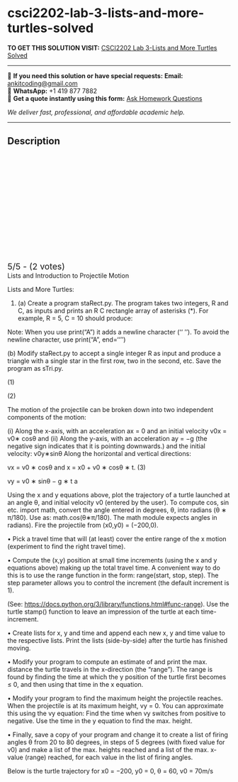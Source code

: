 # csci2202-lab-3-lists-and-more-turtles-solved
**TO GET THIS SOLUTION VISIT:** [CSCI2202 Lab 3-Lists and More Turtles Solved](https://www.ankitcodinghub.com/product/csci2202-21-solved/)


---

📩 **If you need this solution or have special requests:** **Email:** ankitcoding@gmail.com  
📱 **WhatsApp:** +1 419 877 7882  
📄 **Get a quote instantly using this form:** [Ask Homework Questions](https://www.ankitcodinghub.com/services/ask-homework-questions/)

*We deliver fast, professional, and affordable academic help.*

---

<h2>Description</h2>



<div class="kk-star-ratings kksr-auto kksr-align-center kksr-valign-top" data-payload="{&quot;align&quot;:&quot;center&quot;,&quot;id&quot;:&quot;116957&quot;,&quot;slug&quot;:&quot;default&quot;,&quot;valign&quot;:&quot;top&quot;,&quot;ignore&quot;:&quot;&quot;,&quot;reference&quot;:&quot;auto&quot;,&quot;class&quot;:&quot;&quot;,&quot;count&quot;:&quot;2&quot;,&quot;legendonly&quot;:&quot;&quot;,&quot;readonly&quot;:&quot;&quot;,&quot;score&quot;:&quot;5&quot;,&quot;starsonly&quot;:&quot;&quot;,&quot;best&quot;:&quot;5&quot;,&quot;gap&quot;:&quot;4&quot;,&quot;greet&quot;:&quot;Rate this product&quot;,&quot;legend&quot;:&quot;5\/5 - (2 votes)&quot;,&quot;size&quot;:&quot;24&quot;,&quot;title&quot;:&quot;CSCI2202 Lab 3-Lists and More Turtles Solved&quot;,&quot;width&quot;:&quot;138&quot;,&quot;_legend&quot;:&quot;{score}\/{best} - ({count} {votes})&quot;,&quot;font_factor&quot;:&quot;1.25&quot;}">

<div class="kksr-stars">

<div class="kksr-stars-inactive">
            <div class="kksr-star" data-star="1" style="padding-right: 4px">


<div class="kksr-icon" style="width: 24px; height: 24px;"></div>
        </div>
            <div class="kksr-star" data-star="2" style="padding-right: 4px">


<div class="kksr-icon" style="width: 24px; height: 24px;"></div>
        </div>
            <div class="kksr-star" data-star="3" style="padding-right: 4px">


<div class="kksr-icon" style="width: 24px; height: 24px;"></div>
        </div>
            <div class="kksr-star" data-star="4" style="padding-right: 4px">


<div class="kksr-icon" style="width: 24px; height: 24px;"></div>
        </div>
            <div class="kksr-star" data-star="5" style="padding-right: 4px">


<div class="kksr-icon" style="width: 24px; height: 24px;"></div>
        </div>
    </div>

<div class="kksr-stars-active" style="width: 138px;">
            <div class="kksr-star" style="padding-right: 4px">


<div class="kksr-icon" style="width: 24px; height: 24px;"></div>
        </div>
            <div class="kksr-star" style="padding-right: 4px">


<div class="kksr-icon" style="width: 24px; height: 24px;"></div>
        </div>
            <div class="kksr-star" style="padding-right: 4px">


<div class="kksr-icon" style="width: 24px; height: 24px;"></div>
        </div>
            <div class="kksr-star" style="padding-right: 4px">


<div class="kksr-icon" style="width: 24px; height: 24px;"></div>
        </div>
            <div class="kksr-star" style="padding-right: 4px">


<div class="kksr-icon" style="width: 24px; height: 24px;"></div>
        </div>
    </div>
</div>


<div class="kksr-legend" style="font-size: 19.2px;">
            5/5 - (2 votes)    </div>
    </div>
Lists and Introduction to Projectile Motion

Lists and More Turtles:

1. (a) Create a program staRect.py. The program takes two integers, R and C, as inputs and prints an R C rectangle array of asterisks (*). For example, R = 5, C = 10 should produce:

Note: When you use print(“A”) it adds a newline character (‘‘ ’’). To avoid the newline character, use print(“A”, end=‘‘’’)

(b) Modify staRect.py to accept a single integer R as input and produce a triangle with a single star in the first row, two in the second, etc. Save the program as sTri.py.

(1)

(2)

The motion of the projectile can be broken down into two independent components of the motion:

(i) Along the x-axis, with an acceleration ax = 0 and an initial velocity v0x = v0∗ cosθ and (ii) Along the y-axis, with an acceleration ay = −g (the negative sign indicates that it is pointing downwards.) and the initial velocity: v0y∗sinθ Along the horizontal and vertical directions:

vx = v0 ∗ cosθ and x = x0 + v0 ∗ cosθ ∗ t. (3)

vy = v0 ∗ sinθ − g ∗ t a

Using the x and y equations above, plot the trajectory of a turtle launched at an angle θ, and initial velocity v0 (entered by the user). To compute cos, sin etc. import math, convert the angle entered in degrees, θ, into radians (θ ∗ π/180). Use as: math.cos(θ∗π/180). The math module expects angles in radians). Fire the projectile from (x0,y0) = (−200,0).

• Pick a travel time that will (at least) cover the entire range of the x motion (experiment to find the right travel time).

• Compute the (x,y) position at small time increments (using the x and y equations above) making up the total travel time. A convenient way to do this is to use the range function in the form: range(start, stop, step). The step parameter allows you to control the increment (the default increment is 1).

(See: https://docs.python.org/3/library/functions.html#func-range). Use the turtle stamp() function to leave an impression of the turtle at each time-increment.

• Create lists for x, y and time and append each new x, y and time value to the respective lists. Print the lists (side-by-side) after the turtle has finished moving.

• Modify your program to compute an estimate of and print the max. distance the turtle travels in the x-direction (the “range”). The range is found by finding the time at which the y position of the turtle first becomes ≤ 0, and then using that time in the x equation.

• Modify your program to find the maximum height the projectile reaches. When the projectile is at its maximum height, vy = 0. You can approximate this using the vy equation: Find the time when vy switches from positive to negative. Use the time in the y equation to find the max. height.

• Finally, save a copy of your program and change it to create a list of firing angles θ from 20 to 80 degrees, in steps of 5 degrees (with fixed value for v0) and make a list of the max. heights reached and a list of the max. x-value (range) reached, for each value in the list of firing angles.

Below is the turtle trajectory for x0 = −200, y0 = 0, θ = 60, v0 = 70m/s
